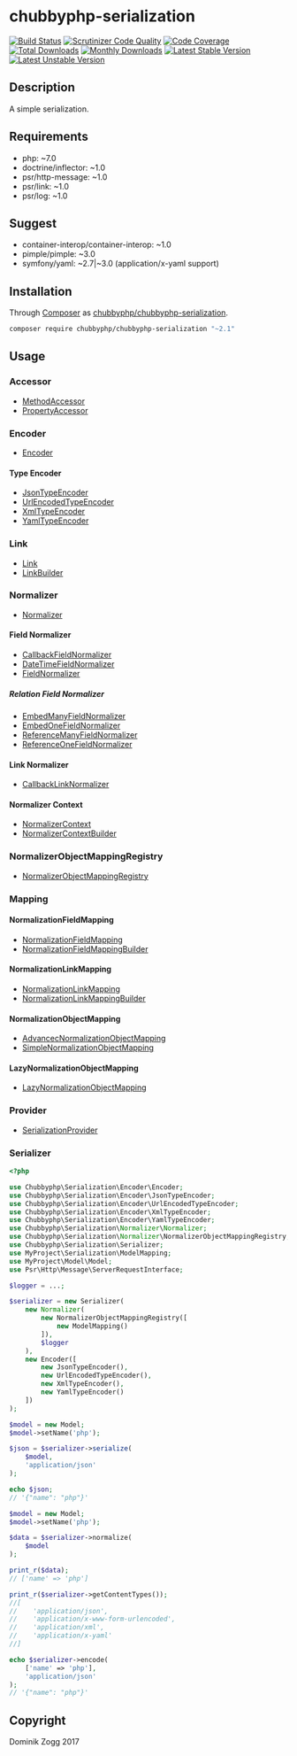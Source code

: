 # chubbyphp-serialization

[![Build Status](https://api.travis-ci.org/chubbyphp/chubbyphp-serialization.png?branch=master)](https://travis-ci.org/chubbyphp/chubbyphp-serialization)
[![Scrutinizer Code Quality](https://scrutinizer-ci.com/g/chubbyphp/chubbyphp-serialization/badges/quality-score.png?b=master)](https://scrutinizer-ci.com/g/chubbyphp/chubbyphp-serialization/?branch=master)
[![Code Coverage](https://scrutinizer-ci.com/g/chubbyphp/chubbyphp-serialization/badges/coverage.png?b=master)](https://scrutinizer-ci.com/g/chubbyphp/chubbyphp-serialization/?branch=master)
[![Total Downloads](https://poser.pugx.org/chubbyphp/chubbyphp-serialization/downloads.png)](https://packagist.org/packages/chubbyphp/chubbyphp-serialization)
[![Monthly Downloads](https://poser.pugx.org/chubbyphp/chubbyphp-serialization/d/monthly)](https://packagist.org/packages/chubbyphp/chubbyphp-serialization)
[![Latest Stable Version](https://poser.pugx.org/chubbyphp/chubbyphp-serialization/v/stable.png)](https://packagist.org/packages/chubbyphp/chubbyphp-serialization)
[![Latest Unstable Version](https://poser.pugx.org/chubbyphp/chubbyphp-serialization/v/unstable)](https://packagist.org/packages/chubbyphp/chubbyphp-serialization)

## Description

A simple serialization.

## Requirements

 * php: ~7.0
 * doctrine/inflector: ~1.0
 * psr/http-message: ~1.0
 * psr/link: ~1.0
 * psr/log: ~1.0

## Suggest

 * container-interop/container-interop: ~1.0
 * pimple/pimple: ~3.0
 * symfony/yaml: ~2.7|~3.0 (application/x-yaml support)

## Installation

Through [Composer](http://getcomposer.org) as [chubbyphp/chubbyphp-serialization][1].

```sh
composer require chubbyphp/chubbyphp-serialization "~2.1"
```

## Usage

### Accessor

 * [MethodAccessor][2]
 * [PropertyAccessor][3]

### Encoder

 * [Encoder][4]

#### Type Encoder

 * [JsonTypeEncoder][5]
 * [UrlEncodedTypeEncoder][6]
 * [XmlTypeEncoder][7]
 * [YamlTypeEncoder][8]

### Link

 * [Link][9]
 * [LinkBuilder][10]

### Normalizer

 * [Normalizer][11]

#### Field Normalizer

 * [CallbackFieldNormalizer][12]
 * [DateTimeFieldNormalizer][13]
 * [FieldNormalizer][14]

##### Relation Field Normalizer

 * [EmbedManyFieldNormalizer][15]
 * [EmbedOneFieldNormalizer][16]
 * [ReferenceManyFieldNormalizer][17]
 * [ReferenceOneFieldNormalizer][18]

#### Link Normalizer

 * [CallbackLinkNormalizer][19]

#### Normalizer Context

 * [NormalizerContext][20]
 * [NormalizerContextBuilder][21]

### NormalizerObjectMappingRegistry

* [NormalizerObjectMappingRegistry][22]

### Mapping

#### NormalizationFieldMapping

 * [NormalizationFieldMapping][23]
 * [NormalizationFieldMappingBuilder][24]
 
#### NormalizationLinkMapping

 * [NormalizationLinkMapping][25]
 * [NormalizationLinkMappingBuilder][26]

#### NormalizationObjectMapping

 * [AdvancecNormalizationObjectMapping][27]
 * [SimpleNormalizationObjectMapping][28]

#### LazyNormalizationObjectMapping

 * [LazyNormalizationObjectMapping][29]

### Provider

* [SerializationProvider][30]

### Serializer

```php
<?php

use Chubbyphp\Serialization\Encoder\Encoder;
use Chubbyphp\Serialization\Encoder\JsonTypeEncoder;
use Chubbyphp\Serialization\Encoder\UrlEncodedTypeEncoder;
use Chubbyphp\Serialization\Encoder\XmlTypeEncoder;
use Chubbyphp\Serialization\Encoder\YamlTypeEncoder;
use Chubbyphp\Serialization\Normalizer\Normalizer;
use Chubbyphp\Serialization\Normalizer\NormalizerObjectMappingRegistry;
use Chubbyphp\Serialization\Serializer;
use MyProject\Serialization\ModelMapping;
use MyProject\Model\Model;
use Psr\Http\Message\ServerRequestInterface;

$logger = ...;

$serializer = new Serializer(
    new Normalizer(
        new NormalizerObjectMappingRegistry([
            new ModelMapping()
        ]),
        $logger
    ),
    new Encoder([
        new JsonTypeEncoder(),
        new UrlEncodedTypeEncoder(),
        new XmlTypeEncoder(),
        new YamlTypeEncoder()
    ])
);

$model = new Model;
$model->setName('php');

$json = $serializer->serialize(
    $model,
    'application/json'
);

echo $json;
// '{"name": "php"}'

$model = new Model;
$model->setName('php');

$data = $serializer->normalize(
    $model
);

print_r($data);
// ['name' => 'php']

print_r($serializer->getContentTypes());
//[
//    'application/json',
//    'application/x-www-form-urlencoded',
//    'application/xml',
//    'application/x-yaml'
//]

echo $serializer->encode(
    ['name' => 'php'],
    'application/json'
);
// '{"name": "php"}'
```

## Copyright

Dominik Zogg 2017


[1]: https://packagist.org/packages/chubbyphp/chubbyphp-serialization

[2]: doc/Accessor/MethodAccessor.md
[3]: doc/Accessor/PropertyAccessor.md

[4]: doc/Encoder/Encoder.md

[5]: doc/Encoder/JsonTypeEncoder.md
[6]: doc/Encoder/UrlEncodedTypeEncoder.md
[7]: doc/Encoder/XmlTypeEncoder.md
[8]: doc/Encoder/YamlTypeEncoder.md

[9]: doc/Link/Link.md
[10]: doc/Link/LinkBuilder.md

[11]: doc/Normalizer/Normalizer.md

[12]: doc/Normalizer/CallbackFieldNormalizer.md
[13]: doc/Normalizer/DateTimeFieldNormalizer.md
[14]: doc/Normalizer/FieldNormalizer.md

[15]: doc/Normalizer/Relation/EmbedManyFieldNormalizer.md
[16]: doc/Normalizer/Relation/EmbedOneFieldNormalizer.md
[17]: doc/Normalizer/Relation/ReferenceManyFieldNormalizer.md
[18]: doc/Normalizer/Relation/ReferenceOneFieldNormalizer.md

[19]: doc/Normalizer/CallbackLinkNormalizer.md

[20]: doc/Normalizer/NormalizerContext.md
[21]: doc/Normalizer/NormalizerContextBuilder.md

[22]: doc/Normalizer/NormalizerObjectMappingRegistry.md

[23]: doc/Mapping/NormalizationFieldMapping.md
[24]: doc/Mapping/NormalizationFieldMappingBuilder.md

[25]: doc/Mapping/NormalizationLinkMapping.md
[26]: doc/Mapping/NormalizationLinkMappingBuilder.md

[27]: doc/Mapping/AdvancedNormalizationObjectMapping.md
[28]: doc/Mapping/SimpleNormalizationObjectMapping.md

[29]: doc/Mapping/LazyNormalizationObjectMapping.md

[30]: doc/Provider/SerializationProvider.md
